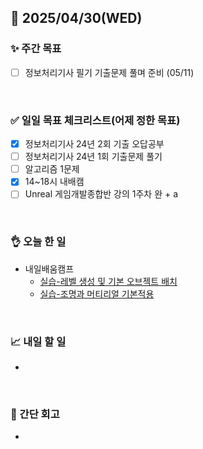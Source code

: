 ## 📅 2025/04/30(WED)


### ✨ 주간 목표

- [ ] 정보처리기사 필기 기출문제 풀며 준비 (05/11)

<br/>

### ✅ 일일 목표 체크리스트(어제 정한 목표)

- [x] 정보처리기사 24년 2회 기출 오답공부
- [ ] 정보처리기사 24년 1회 기출문제 풀기
- [ ] 알고리즘 1문제
- [x] 14~18시 내배캠
- [ ] Unreal 게임개발종합반 강의 1주차 완 + a

<br/>

### 👌 오늘 한 일

- 내일배움캠프
  - [실습-레벨 생성 및 기본 오브젝트 배치](https://github.com/taene/TIL/blob/a9c290c8550716c0448b5535af6e5a61ce9bd197/Unreal%20Engine%205/%EC%8B%A4%EC%8A%B5/%EB%A0%88%EB%B2%A8%20%EC%83%9D%EC%84%B1%20%EB%B0%8F%20%EA%B8%B0%EB%B3%B8%20%EC%98%A4%EB%B8%8C%EC%A0%9D%ED%8A%B8%20%EB%B0%B0%EC%B9%98.md)
  - [실습-조명과 머티리얼 기본적용](https://github.com/taene/TIL/blob/main/Unreal%20Engine%205/%EC%8B%A4%EC%8A%B5/%EC%A1%B0%EB%AA%85%EA%B3%BC%20%EB%A8%B8%ED%8B%B0%EB%A6%AC%EC%96%BC%20%EA%B8%B0%EB%B3%B8%20%EC%A0%81%EC%9A%A9.md)

<br/>


### 📈 내일 할 일

- 
  
  
<br/>

### 💭 간단 회고

- 

<br/>
